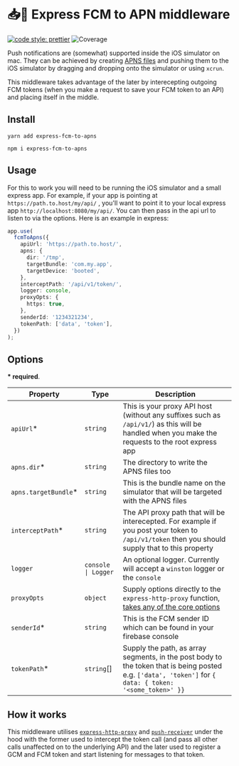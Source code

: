# 📥📲 Express FCM to APN middleware

[![code style: prettier](https://img.shields.io/badge/code_style-prettier-ff69b4.svg?style=flat-square)](https://github.com/prettier/prettier) ![Coverage](https://bitbucket.org/tkfnetwork/express-fcm-to-apns/downloads/coverage/badge.svg)



Push notifications are (somewhat) supported inside the iOS simulator on mac.  They can be achieved by creating [APNS files](https://developer.apple.com/documentation/usernotifications/setting_up_a_remote_notification_server/generating_a_remote_notification) and pushing them to the iOS simulator by dragging and dropping onto the simulator or using `xcrun`.

This middleware takes advantage of the later by interecepting outgoing FCM tokens (when you make a request to save your FCM token to an API) and placing itself in the middle.

## Install

```
yarn add express-fcm-to-apns
```
```
npm i express-fcm-to-apns
```

## Usage
For this to work you will need to be running the iOS simulator and a small express app.  For example, if your app is pointing at `https://path.to.host/my/api/` , you'll want to point it to your local express app `http://localhost:8080/my/api/`.  You can then pass in the api url to listen to via the options.  Here is an example in express:

```ts
app.use(
  fcmToApns({
    apiUrl: 'https://path.to.host/',
    apns: {
      dir: '/tmp',
      targetBundle: 'com.my.app',
      targetDevice: 'booted',
    },
    interceptPath: '/api/v1/token/',
    logger: console,
    proxyOpts: {
      https: true,
    },
    senderId: '1234321234',
    tokenPath: ['data', 'token'],
  })
);
```

## Options

**\* required**.

Property | Type | Description
---------|------|-------------
`apiUrl`*   | `string` | This is your proxy API host (without any suffixes such as `/api/v1/`) as this will be handled when you make the requests to the root express app
`apns.dir`* | `string` | The directory to write the APNS files too
`apns.targetBundle`* | `string` | This is the bundle name on the simulator that will be targeted with the APNS files
`interceptPath`* | `string` | The API proxy path that will be interecepted. For example if you post your token to `/api/v1/token` then you should supply that to this property
`logger` | `console \| Logger` | An optional logger. Currently will accept a `winston` logger or the `console`
`proxyOpts` | `object` | Supply options directly to the `express-http-proxy` function, [takes any of the core options](https://github.com/DefinitelyTyped/DefinitelyTyped/blob/master/types/express-http-proxy/index.d.ts#L16)
`senderId`* | `string` | This is the FCM sender ID which can be found in your firebase console
`tokenPath`* | `string`[] | Supply the path, as array segments, in the post body to the token that is being posted e.g. `['data', 'token']` for `{ data: { token: '<some_token>' }}`

## How it works

This middleware utilises [`express-http-proxy`](https://www.npmjs.com/package/express-http-proxy) and [`push-receiver`](https://www.npmjs.com/package/push-receiver) under the hood with the former used to intercept the token call (and pass all other calls unaffected on to the underlying API) and the later used to register a GCM and FCM token and start listening for messages to that token. 
